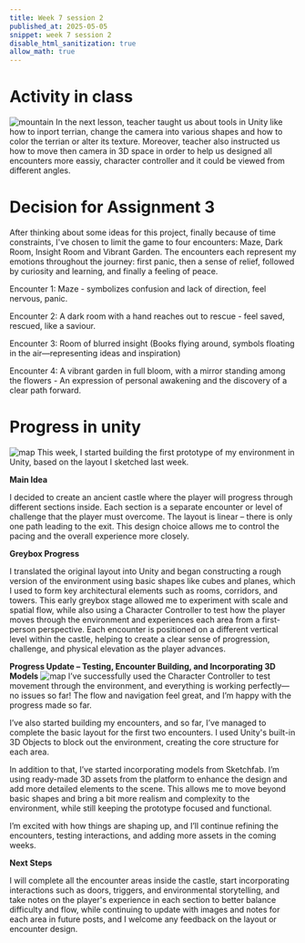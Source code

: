```yaml
---
title: Week 7 session 2
published_at: 2025-05-05
snippet: week 7 session 2
disable_html_sanitization: true
allow_math: true
---
```

# Activity in class
![mountain](mountain.png)
In the next lesson, teacher taught us about tools in Unity like how to inport terrian, change the camera into various shapes and how to color the terrian or alter its texture. Moreover, teacher also instructed us how to move then camera in 3D space in order to help us designed all encounters more eassiy, character controller and it could be viewed from different angles. 
# Decision for Assignment 3
After thinking about some ideas for this project, finally because of time constraints, I've chosen to limit the game to four encounters: Maze, Dark Room, Insight Room and Vibrant Garden. The encounters each represent my emotions throughout the journey: first panic, then a sense of relief, followed by curiosity and learning, and finally a feeling of peace.

Encounter 1: Maze - symbolizes confusion and lack of direction, feel nervous, panic.

Encounter 2: A dark room with a hand reaches out to rescue - feel saved, rescued, like a saviour.

Encounter 3: Room of blurred insight (Books flying around, symbols floating in the air—representing ideas and inspiration) 

Encounter 4: A vibrant garden in full bloom, with a mirror standing among the flowers - An expression of personal awakening and the discovery of a clear path forward.
# Progress in unity
![map](mapunity.png)
This week, I started building the first prototype of my environment in Unity, based on the layout I sketched last week.

**Main Idea**

I decided to create an ancient castle where the player will progress through different sections inside. Each section is a separate encounter or level of challenge that the player must overcome. The layout is linear – there is only one path leading to the exit. This design choice allows me to control the pacing and the overall experience more closely.

**Greybox Progress**

I translated the original layout into Unity and began constructing a rough version of the environment using basic shapes like cubes and planes, which I used to form key architectural elements such as rooms, corridors, and towers. This early greybox stage allowed me to experiment with scale and spatial flow, while also using a Character Controller to test how the player moves through the environment and experiences each area from a first-person perspective. Each encounter is positioned on a different vertical level within the castle, helping to create a clear sense of progression, challenge, and physical elevation as the player advances.

**Progress Update – Testing, Encounter Building, and Incorporating 3D Models**
![map](map2.png)
I’ve successfully used the Character Controller to test movement through the environment, and everything is working perfectly—no issues so far! The flow and navigation feel great, and I’m happy with the progress made so far.

I’ve also started building my encounters, and so far, I’ve managed to complete the basic layout for the first two encounters. I used Unity's built-in 3D Objects to block out the environment, creating the core structure for each area.

In addition to that, I’ve started incorporating models from Sketchfab. I’m using ready-made 3D assets from the platform to enhance the design and add more detailed elements to the scene. This allows me to move beyond basic shapes and bring a bit more realism and complexity to the environment, while still keeping the prototype focused and functional.

I’m excited with how things are shaping up, and I’ll continue refining the encounters, testing interactions, and adding more assets in the coming weeks.

**Next Steps**

I will complete all the encounter areas inside the castle, start incorporating interactions such as doors, triggers, and environmental storytelling, and take notes on the player's experience in each section to better balance difficulty and flow, while continuing to update with images and notes for each area in future posts, and I welcome any feedback on the layout or encounter design.

